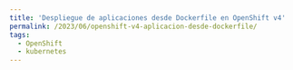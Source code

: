 ```yaml
---
title: 'Despliegue de aplicaciones desde Dockerfile en OpenShift v4'
permalink: /2023/06/openshift-v4-aplicacion-desde-dockerfile/
tags:
  - OpenShift
  - kubernetes
---
```

